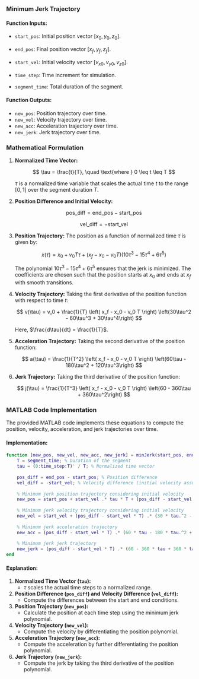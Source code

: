 ### Minimum Jerk Trajectory

#### Function Inputs:

- `start_pos`: Initial position vector $[x_0, y_0, z_0]$.

- `end_pos`: Final position vector $[x_f, y_f, z_f]$.

- `start_vel`: Initial velocity vector $[v_{x0}, v_{y0}, v_{z0}]$.

- `time_step`: Time increment for simulation.

- `segment_time`: Total duration of the segment.

#### Function Outputs:
- `new_pos`: Position trajectory over time.
- `new_vel`: Velocity trajectory over time.
- `new_acc`: Acceleration trajectory over time.
- `new_jerk`: Jerk trajectory over time.

### Mathematical Formulation

1. **Normalized Time Vector:**

    $$
    \tau = \frac{t}{T}, \quad \text{where } 0 \leq t \leq T
    $$

    $\tau$ is a normalized time variable that scales the actual time $t$ to the range $[0, 1]$ over the segment duration $T$.

2. **Position Difference and Initial Velocity:**

    $$
    \text{pos\_diff} = \text{end\_pos} - \text{start\_pos}
    $$

    $$
    \text{vel\_diff} = -\text{start\_vel}
    $$

3. **Position Trajectory:**
    The position as a function of normalized time $\tau$ is given by:

    $$
    x(\tau) = x_0 + v_0 T \tau + \left( x_f - x_0 - v_0 T \right) \left(10\tau^3 - 15\tau^4 + 6\tau^5\right)
    $$

    The polynomial $10\tau^3 - 15\tau^4 + 6\tau^5$ ensures that the jerk is minimized. The coefficients are chosen such that the position starts at $x_0$ and ends at $x_f$ with smooth transitions.

4. **Velocity Trajectory:**
    Taking the first derivative of the position function with respect to time $t$:

    $$
    v(\tau) = v_0 + \frac{1}{T} \left( x_f - x_0 - v_0 T \right) \left(30\tau^2 - 60\tau^3 + 30\tau^4\right)
    $$

    Here, $\frac{d\tau}{dt} = \frac{1}{T}$.

5. **Acceleration Trajectory:**
    Taking the second derivative of the position function:

    $$
    a(\tau) = \frac{1}{T^2} \left( x_f - x_0 - v_0 T \right) \left(60\tau - 180\tau^2 + 120\tau^3\right)
    $$

6. **Jerk Trajectory:**
    Taking the third derivative of the position function:

    $$
    j(\tau) = \frac{1}{T^3} \left( x_f - x_0 - v_0 T \right) \left(60 - 360\tau + 360\tau^2\right)
    $$

### MATLAB Code Implementation

The provided MATLAB code implements these equations to compute the position, velocity, acceleration, and jerk trajectories over time.

#### Implementation:
```matlab
function [new_pos, new_vel, new_acc, new_jerk] = minJerk(start_pos, end_pos, start_vel, time_step, segment_time)
    T = segment_time; % Duration of the segment
    tau = (0:time_step:T)' / T; % Normalized time vector
    
    pos_diff = end_pos - start_pos; % Position difference
    vel_diff = -start_vel; % Velocity difference (initial velocity assumption)
    
    % Minimum jerk position trajectory considering initial velocity
    new_pos = start_pos + start_vel .* tau * T + (pos_diff - start_vel * T) .* (10 * tau.^3 - 15 * tau.^4 + 6 * tau.^5);
    
    % Minimum jerk velocity trajectory considering initial velocity
    new_vel = start_vel + (pos_diff - start_vel * T) .* (30 * tau.^2 - 60 * tau.^3 + 30 * tau.^4) / T;
    
    % Minimum jerk acceleration trajectory
    new_acc = (pos_diff - start_vel * T) .* (60 * tau - 180 * tau.^2 + 120 * tau.^3) / T^2;
    
    % Minimum jerk jerk trajectory
    new_jerk = (pos_diff - start_vel * T) .* (60 - 360 * tau + 360 * tau.^2) / T^3;
end
```

#### Explanation:
1. **Normalized Time Vector (`tau`):**
    - $\tau$ scales the actual time steps to a normalized range.
2. **Position Difference (`pos_diff`) and Velocity Difference (`vel_diff`):**
    - Compute the differences between the start and end conditions.
3. **Position Trajectory (`new_pos`):**
    - Calculate the position at each time step using the minimum jerk polynomial.
4. **Velocity Trajectory (`new_vel`):**
    - Compute the velocity by differentiating the position polynomial.
5. **Acceleration Trajectory (`new_acc`):**
    - Compute the acceleration by further differentiating the position polynomial.
6. **Jerk Trajectory (`new_jerk`):**
    - Compute the jerk by taking the third derivative of the position polynomial.
